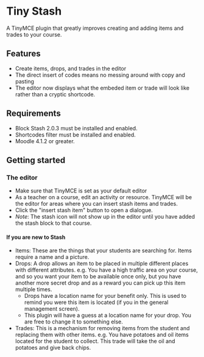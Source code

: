 Tiny Stash
===========

A TinyMCE plugin that greatly improves creating and adding items and trades to your course.

Features
--------

- Create items, drops, and trades in the editor
- The direct insert of codes means no messing around with copy and pasting
- The editor now displays what the embeded item or trade will look like rather than a cryptic shortcode.


Requirements
------------

- Block Stash 2.0.3 must be installed and enabled.
- Shortcodes filter must be installed and enabled.
- Moodle 4.1.2 or greater.

Getting started
---------------

### The editor

- Make sure that TinyMCE is set as your default editor
- As a teacher on a course, edit an activity or resource. TinyMCE will be the editor for areas where you can insert stash items and trades.
- Click the "insert stash item" button to open a dialogue.
- *Note*: The stash icon will not show up in the editor until you have added the stash block to that course.

#### If you are new to Stash

- Items: These are the things that your students are searching for. Items require a name and a picture.
- Drops: A drop allows an item to be placed in multiple different places with different attributes. e.g. You have a high traffic area on your course, and so you want your item to be available once only, but you have another more secret drop and as a reward you can pick up this item multiple times.
  - Drops have a location name for your benefit only. This is used to remind you were this item is located (if you in the general management screen).
  - This plugin will have a guess at a location name for your drop. You are free to change it to something else.
- Trades: This is a mechanism for removing items from the student and replacing them with other items. e.g. You have potatoes and oil items located for the student to collect. This trade will take the oil and potatoes and give back chips.

